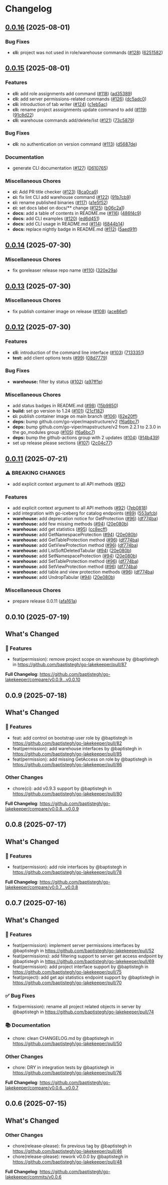 # Changelog

## [0.0.16](https://github.com/baptistegh/go-lakekeeper/compare/v0.0.15...v0.0.16) (2025-08-01)


### Bug Fixes

* **cli:** project was not used in role/warehouse commands ([#128](https://github.com/baptistegh/go-lakekeeper/issues/128)) ([6251582](https://github.com/baptistegh/go-lakekeeper/commit/6251582c18402f455aa71ab2f1b31981f1867251))

## [0.0.15](https://github.com/baptistegh/go-lakekeeper/compare/v0.0.14...v0.0.15) (2025-08-01)


### Features

* **cli:** add role assignments add command ([#118](https://github.com/baptistegh/go-lakekeeper/issues/118)) ([ad35389](https://github.com/baptistegh/go-lakekeeper/commit/ad353898461062c947bf30d534fd260169390959))
* **cli:** add server permissions-related commands ([#126](https://github.com/baptistegh/go-lakekeeper/issues/126)) ([dc5adc0](https://github.com/baptistegh/go-lakekeeper/commit/dc5adc03cd374da3571df655175119ce965545d8))
* **cli:** introduction of tab writer ([#124](https://github.com/baptistegh/go-lakekeeper/issues/124)) ([c1eb5ac](https://github.com/baptistegh/go-lakekeeper/commit/c1eb5ac66fd4c9411b59a478c577834d61346322))
* **cli:** rename project asssignments update command to add ([#119](https://github.com/baptistegh/go-lakekeeper/issues/119)) ([91c8d22](https://github.com/baptistegh/go-lakekeeper/commit/91c8d22f11e208281503f9b339e66c329af03566))
* **cli:** warehouse commands add/delete/list ([#121](https://github.com/baptistegh/go-lakekeeper/issues/121)) ([73c5879](https://github.com/baptistegh/go-lakekeeper/commit/73c5879d57c5ae1e265716ef32ab1ef8215d968c))


### Bug Fixes

* **cli:** no authentication on version command ([#113](https://github.com/baptistegh/go-lakekeeper/issues/113)) ([d5687de](https://github.com/baptistegh/go-lakekeeper/commit/d5687de8f48a6bd2941b1ce93a51c0700aaf9fee))


### Documentation

* generate CLI documentation ([#127](https://github.com/baptistegh/go-lakekeeper/issues/127)) ([0610765](https://github.com/baptistegh/go-lakekeeper/commit/0610765ea2b227c4e55b37bda97987c19c47a4b0))


### Miscellaneous Chores

* **ci:** Add PR title checker ([#123](https://github.com/baptistegh/go-lakekeeper/issues/123)) ([8ca0ca9](https://github.com/baptistegh/go-lakekeeper/commit/8ca0ca9636f6cec60bdd7df11d46ca5ab343b0ae))
* **ci:** fix lint CLI add warehouse command ([#122](https://github.com/baptistegh/go-lakekeeper/issues/122)) ([91b7cb9](https://github.com/baptistegh/go-lakekeeper/commit/91b7cb9bf8b54824e372352f17f1d0de053ce0d0))
* **ci:** rename published binaries ([#117](https://github.com/baptistegh/go-lakekeeper/issues/117)) ([a1e5f52](https://github.com/baptistegh/go-lakekeeper/commit/a1e5f52c18dfbcf9546b6145d22db5efce73b560))
* **ci:** set docs label on docs/** change ([#125](https://github.com/baptistegh/go-lakekeeper/issues/125)) ([b06c2a1](https://github.com/baptistegh/go-lakekeeper/commit/b06c2a1180fd29cd80368885d224e4d9113bd78a))
* **docs:** add a table of contents in README.me ([#116](https://github.com/baptistegh/go-lakekeeper/issues/116)) ([486f4c9](https://github.com/baptistegh/go-lakekeeper/commit/486f4c994e24886554a806c030948d7bda908820))
* **docs:** add CLI examples ([#120](https://github.com/baptistegh/go-lakekeeper/issues/120)) ([ed6d451](https://github.com/baptistegh/go-lakekeeper/commit/ed6d45163fb99d167afb552829090e61b5ab405d))
* **docs:** add CLI usage in README.md ([#114](https://github.com/baptistegh/go-lakekeeper/issues/114)) ([6844b14](https://github.com/baptistegh/go-lakekeeper/commit/6844b14cfd06a3c231dcffc24ba81d85dacfde61))
* **docs:** replace nightly badge in README.md ([#112](https://github.com/baptistegh/go-lakekeeper/issues/112)) ([5aed91f](https://github.com/baptistegh/go-lakekeeper/commit/5aed91f451c82acdebb56cff6b6285f2d44cade9))

## [0.0.14](https://github.com/baptistegh/go-lakekeeper/compare/v0.0.13...v0.0.14) (2025-07-30)


### Miscellaneous Chores

* fix goreleaser release repo name ([#110](https://github.com/baptistegh/go-lakekeeper/issues/110)) ([320e29a](https://github.com/baptistegh/go-lakekeeper/commit/320e29ae9a2567ed7e154d67b2852bff47392eef))

## [0.0.13](https://github.com/baptistegh/go-lakekeeper/compare/v0.0.12...v0.0.13) (2025-07-30)


### Miscellaneous Chores

* fix publish container image on release ([#108](https://github.com/baptistegh/go-lakekeeper/issues/108)) ([ace86ef](https://github.com/baptistegh/go-lakekeeper/commit/ace86efdbc04cf5afd5752f036ffb0d6710c3af7))

## [0.0.12](https://github.com/baptistegh/go-lakekeeper/compare/v0.0.11...v0.0.12) (2025-07-30)


### Features

* **cli:** introduction of the command line interface ([#103](https://github.com/baptistegh/go-lakekeeper/issues/103)) ([7133351](https://github.com/baptistegh/go-lakekeeper/commit/7133351991a341a31618d9c5ada998f8a2e410a1))
* **test:** add client options tests ([#99](https://github.com/baptistegh/go-lakekeeper/issues/99)) ([08d7779](https://github.com/baptistegh/go-lakekeeper/commit/08d777929a585641aeb978eddd2b763896af290e))


### Bug Fixes

* **warehouse:** filter by status ([#102](https://github.com/baptistegh/go-lakekeeper/issues/102)) ([a97ff1e](https://github.com/baptistegh/go-lakekeeper/commit/a97ff1e904951b3476d67b78e4724a6dc0cc73bb))


### Miscellaneous Chores

* add status badges in README.md ([#98](https://github.com/baptistegh/go-lakekeeper/issues/98)) ([15b9850](https://github.com/baptistegh/go-lakekeeper/commit/15b98504727ef31025e6b72f20349f53b0d55832))
* **build:** set go version to 1.24 ([#101](https://github.com/baptistegh/go-lakekeeper/issues/101)) ([21cf182](https://github.com/baptistegh/go-lakekeeper/commit/21cf182758e89c93f1873b0e03ca91589a4bd10a))
* **ci:** publish container image on main branch ([#106](https://github.com/baptistegh/go-lakekeeper/issues/106)) ([62e20ff](https://github.com/baptistegh/go-lakekeeper/commit/62e20ffab931d331804f60e3620cd6c9d83b29bc))
* **deps:** bump github.com/go-viper/mapstructure/v2 ([f6a6bc7](https://github.com/baptistegh/go-lakekeeper/commit/f6a6bc7d1ecc51078645ba3312f1d3bf41faace1))
* **deps:** bump github.com/go-viper/mapstructure/v2 from 2.2.1 to 2.3.0 in the go_modules group ([#105](https://github.com/baptistegh/go-lakekeeper/issues/105)) ([f6a6bc7](https://github.com/baptistegh/go-lakekeeper/commit/f6a6bc7d1ecc51078645ba3312f1d3bf41faace1))
* **deps:** bump the github-actions group with 2 updates ([#104](https://github.com/baptistegh/go-lakekeeper/issues/104)) ([914b439](https://github.com/baptistegh/go-lakekeeper/commit/914b4394defa652f3cd31ad331365d5072bb67bd))
* set up release please sections ([#107](https://github.com/baptistegh/go-lakekeeper/issues/107)) ([2c04c77](https://github.com/baptistegh/go-lakekeeper/commit/2c04c778c7b64d675c2349e81732aa0bac33425a))

## [0.0.11](https://github.com/baptistegh/go-lakekeeper/compare/v0.0.10...v0.0.11) (2025-07-21)


### ⚠ BREAKING CHANGES

* add explicit context argument to all API methods ([#92](https://github.com/baptistegh/go-lakekeeper/issues/92))

### Features

* add explicit context argument to all API methods ([#92](https://github.com/baptistegh/go-lakekeeper/issues/92)) ([7eb0818](https://github.com/baptistegh/go-lakekeeper/commit/7eb0818a1b6cfe90a766be3ad842ff8b1d5827a1))
* add integration with go-iceberg for catalog endpoints ([#89](https://github.com/baptistegh/go-lakekeeper/issues/89)) ([553afcb](https://github.com/baptistegh/go-lakekeeper/commit/553afcbfc4b30966ee0f4a5b1dd3be53e96d0ef2))
* **warehouse:** add deprecation notice for GetProtection ([#96](https://github.com/baptistegh/go-lakekeeper/issues/96)) ([df774ba](https://github.com/baptistegh/go-lakekeeper/commit/df774baaac5af01e8514d529523daddb00cd4835))
* **warehouse:** add few missing methods ([#94](https://github.com/baptistegh/go-lakekeeper/issues/94)) ([20e080b](https://github.com/baptistegh/go-lakekeeper/commit/20e080b70cd32600c4744711ce472f89447888c8))
* **warehouse:** add get statistics ([#95](https://github.com/baptistegh/go-lakekeeper/issues/95)) ([cc8ecff](https://github.com/baptistegh/go-lakekeeper/commit/cc8ecffc5a3ba428e8c81a91b1a1678c1aa80be2))
* **warehouse:** add GetNamespaceProtection ([#94](https://github.com/baptistegh/go-lakekeeper/issues/94)) ([20e080b](https://github.com/baptistegh/go-lakekeeper/commit/20e080b70cd32600c4744711ce472f89447888c8))
* **warehouse:** add GetTableProtection method ([#96](https://github.com/baptistegh/go-lakekeeper/issues/96)) ([df774ba](https://github.com/baptistegh/go-lakekeeper/commit/df774baaac5af01e8514d529523daddb00cd4835))
* **warehouse:** add GetViewProtection method ([#96](https://github.com/baptistegh/go-lakekeeper/issues/96)) ([df774ba](https://github.com/baptistegh/go-lakekeeper/commit/df774baaac5af01e8514d529523daddb00cd4835))
* **warehouse:** add ListSoftDeletedTabular ([#94](https://github.com/baptistegh/go-lakekeeper/issues/94)) ([20e080b](https://github.com/baptistegh/go-lakekeeper/commit/20e080b70cd32600c4744711ce472f89447888c8))
* **warehouse:** add SetNamespaceProtection ([#94](https://github.com/baptistegh/go-lakekeeper/issues/94)) ([20e080b](https://github.com/baptistegh/go-lakekeeper/commit/20e080b70cd32600c4744711ce472f89447888c8))
* **warehouse:** add SetTableProtection method ([#96](https://github.com/baptistegh/go-lakekeeper/issues/96)) ([df774ba](https://github.com/baptistegh/go-lakekeeper/commit/df774baaac5af01e8514d529523daddb00cd4835))
* **warehouse:** add SetViewProtection method ([#96](https://github.com/baptistegh/go-lakekeeper/issues/96)) ([df774ba](https://github.com/baptistegh/go-lakekeeper/commit/df774baaac5af01e8514d529523daddb00cd4835))
* **warehouse:** add table and view protection methods ([#96](https://github.com/baptistegh/go-lakekeeper/issues/96)) ([df774ba](https://github.com/baptistegh/go-lakekeeper/commit/df774baaac5af01e8514d529523daddb00cd4835))
* **warehouse:** add UndropTabular ([#94](https://github.com/baptistegh/go-lakekeeper/issues/94)) ([20e080b](https://github.com/baptistegh/go-lakekeeper/commit/20e080b70cd32600c4744711ce472f89447888c8))


### Miscellaneous Chores

* prepare release 0.0.11 ([afa161a](https://github.com/baptistegh/go-lakekeeper/commit/afa161a43e419f61143ef8c5e92c46035ae5d437))

## 0.0.10 (2025-07-19)

<!-- Release notes generated using configuration in .github/release.yml at main -->

## What's Changed
### 🎉 Features
* feat(permission): remove project scope on warehouse by @baptistegh in https://github.com/baptistegh/go-lakekeeper/pull/87


**Full Changelog**: https://github.com/baptistegh/go-lakekeeper/compare/v0.0.9...v0.0.10

## 0.0.9 (2025-07-18)

<!-- Release notes generated using configuration in .github/release.yml at main -->

## What's Changed
### 🎉 Features
* feat: add control on bootstrap user role by @baptistegh in https://github.com/baptistegh/go-lakekeeper/pull/82
* feat(permission): add warehouse interfaces by @baptistegh in https://github.com/baptistegh/go-lakekeeper/pull/85
* feat(permission): add missing GetAccess on role by @baptistegh in https://github.com/baptistegh/go-lakekeeper/pull/86
### Other Changes
* chore(ci): add v0.9.3 support by @baptistegh in https://github.com/baptistegh/go-lakekeeper/pull/80


**Full Changelog**: https://github.com/baptistegh/go-lakekeeper/compare/v0.0.8...v0.0.9

## 0.0.8 (2025-07-17)

<!-- Release notes generated using configuration in .github/release.yml at main -->

## What's Changed
### 🎉 Features
* feat(permission): add role interfaces by @baptistegh in https://github.com/baptistegh/go-lakekeeper/pull/78


**Full Changelog**: https://github.com/baptistegh/go-lakekeeper/compare/v0.0.7...v0.0.8

## 0.0.7 (2025-07-16)

<!-- Release notes generated using configuration in .github/release.yml at main -->

## What's Changed
### 🎉 Features
* feat(permission): implement server permissions interfaces by @baptistegh in https://github.com/baptistegh/go-lakekeeper/pull/52
* feat(permissions): add filtering support to server get access endpoint by @baptistegh in https://github.com/baptistegh/go-lakekeeper/pull/69
* feat(permission): add project interface support by @baptistegh in https://github.com/baptistegh/go-lakekeeper/pull/75
* feat(project): add get api statistics endpoint support by @baptistegh in https://github.com/baptistegh/go-lakekeeper/pull/70
### ✅ Bug Fixes
* fix(permission): rename all project related objects in server by @baptistegh in https://github.com/baptistegh/go-lakekeeper/pull/74
### 📚 Documentation
* chore: clean CHANGELOG.md by @baptistegh in https://github.com/baptistegh/go-lakekeeper/pull/50
### Other Changes
* chore: DRY in integration tests by @baptistegh in https://github.com/baptistegh/go-lakekeeper/pull/76


**Full Changelog**: https://github.com/baptistegh/go-lakekeeper/compare/v0.0.6...v0.0.7

## 0.0.6 (2025-07-15)

<!-- Release notes generated using configuration in .github/release.yml at main -->

## What's Changed
### Other Changes
* chore(release-please): fix previous tag by @baptistegh in https://github.com/baptistegh/go-lakekeeper/pull/46
* chore(release-please): rework v0.0.0 by @baptistegh in https://github.com/baptistegh/go-lakekeeper/pull/48


**Full Changelog**: https://github.com/baptistegh/go-lakekeeper/commits/v0.0.6

